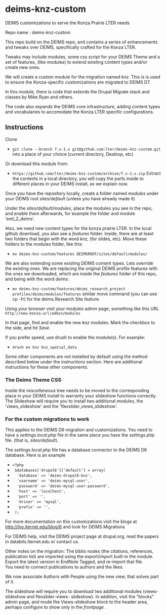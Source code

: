 # deims-knz-custom
DEIMS customizations to serve the Konza Prairie LTER needs

Repo name : deims-knz-custom

This repo build on the DEIMS repo, and contains a series of enhancements 
and tweaks over DEIMS, specifically crafted for the Konza LTER.

Tweaks may include modules, some css script for your DEIMS Theme and a set of features, 
(like modules) to extend existing content types and/or create new ones.  

We will create a custom module for the migration named _knz_. This is is used to 
ensure the Konza-specific customizations are migrated to DEIMS D7.  

In this module, there is code that extends the Drupal Migrate stack and classes by
Mike Ryan and others.

The code also expands the DEIMS core infrastructure, adding content types and 
vocabularies to accomodate the Konza LTER specific configurations.

## Instructions ##

Clone 
* `git clone --branch 7.x-1.x git@github.com:lter/deims-knz-custom.git` 
into a place of your choice (current directory, Desktop, etc)

Or download this module from: 

* `https://github.com/lter/deims-knz-custom/archive/7.x-1.x.zip`
Extract the contents in a local directory, you will copy the parts inside to different
places in your DEIMS install, as we explain now.

Once you have the repository locally, create a folder named _modules_ under your
DEIMS root _sites/default_ (unless you have already made it)

Under the _sites/default/modules_, place the modules you see in the repo, and 
enable them afterwards, for example the folder and module 'eml_2_deims'.

Also, we need new content types for the konza prairie LTER. In the local github download, you also
see a _features_ folder.  Inside, there are at least two folders that begin with the word
_knz_, (for slides, etc).  Move these folders to the modules folder,
like this:

* `mv deims-knz-custom/features DEIMSROOT/sites/default/modules/`

We are also extending some existing DEIMS content types. Lets override the existing ones.
We are replacing the original DEIMS profile features with the ones we downloaded, which
are inside the _features_ folder of this repo, and being with the word _deims_.

* `mv deims-knz-custom/features/deims_research_project profiles/deims/modules/features`
similar move command (you can use cp -fr) for the deims Research Site feature.

Using your browser visit your modules admin page, something like this URL 
`http://new-konza-url/admin/modules`

In that page, find and enable the new _knz_ modules. Mark the checkbox to 
the side, and hit _Save_. 

If you prefer speed, use drush to enable the module(s). For example:
* `drush en knz knz_spatial_data`

Some other components are not installed by default using the method described below under the
_instructions_ section. Here are additional instructions for these other components.

### The Deims Theme CSS ###
Inside the _miscellaneous_ tree needs to be moved to the corresponding place in
your DEIMS install to warranty your slideshow functions correctly.  The Slideshow
will require you to install two additional modules, the 'views_slideshow' and the
'flexslider_views_slideshow'.

###  For the custom migrations to work ###
This applies to the DEIMS D6 migration and customizations. You need 
to have a _settings.local.php_ file in the same place you have the _settings.php_ file.
(that is, _sites/default_).

The _settings.local.php_ file has a database connector to the DEIMS D6 database. Here is
an example

* `<?php `
* ` $databases['drupal6']['default'] = array(`
* `  'database' => 'deims-drupal6-knz',`
* `  'username' => 'deims-mysql-user',`
* `  'password' => 'deims-mysql-user-password',`
* `  'host' => 'localhost',`
* `  'port' => '',`
* `  'driver' => 'mysql',`
* `  'prefix' => '',`
* ` );`


For more documentation on this customizations visit the blogs at http://lno.lternet.edu/blog/6 
and look for DEIMS Migrations

For DEIMS help, visit the DEIMS project page at drupal.org, read the papers in databits.lternet.edu
or contact us.

Other notes on the migration: The biblio nodes (the citations, references, publication list) are imported 
using the export/import built-in the module.  Export the latest version in EndNote Tagged, and re-import that file.  
You need to connect publications to authors and the likes. 

We now associate Authors with People using the new view, that solves part of it. 

The slideshow will require you to download two additional modules (views-slideshow and flexslider-views-
slideshow). In addition, visit the "blocks" admin page, and mode the Views-slideshow block to the header
area, perhaps configure to show only in the _frontpage_ .  

